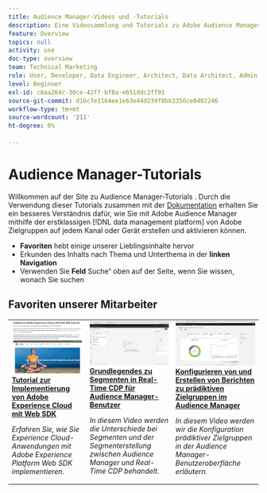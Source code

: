 ```yaml
---
title: Audience Manager-Videos und -Tutorials
description: Eine Videosammlung und Tutorials zu Adobe Audience Manager.
feature: Overview
topics: null
activity: use
doc-type: overview
team: Technical Marketing
role: User, Developer, Data Engineer, Architect, Data Architect, Admin, Leader
level: Beginner
exl-id: c6aa264c-30ce-42ff-bf8a-e651ddc2ff01
source-git-commit: d16c7e1164ee1e63e44d239f8bb3356ce0402246
workflow-type: tm+mt
source-wordcount: '211'
ht-degree: 0%

---
```


# Audience Manager-Tutorials

Willkommen auf der Site zu Audience Manager-Tutorials . Durch die Verwendung dieser Tutorials zusammen mit der [Dokumentation](https://experienceleague.adobe.com/docs/audience-manager/user-guide/aam-home.html?lang=de) erhalten Sie ein besseres Verständnis dafür, wie Sie mit Adobe Audience Manager mithilfe der erstklassigen [!DNL data management platform] von Adobe Zielgruppen auf jedem Kanal oder Gerät erstellen und aktivieren können.

* **Favoriten** hebt einige unserer Lieblingsinhalte hervor
* Erkunden des Inhalts nach Thema und Unterthema in der **linken Navigation**
* Verwenden Sie **Feld** Suche“ oben auf der Seite, wenn Sie wissen, wonach Sie suchen

<div id="recs-overview-body-1"></div>
<div id="recs-overview-body-2"></div>
<div id="recs-overview-body-3"></div>
<div id="recs-overview-body-4"></div>
<div id="recs-overview-body-5"></div>
<div id="recs-overview-body-6"></div>

<div id="staff-picks-section">

## Favoriten unserer Mitarbeiter

<table>
<tr>
  <td>
    <a href="https://experienceleague.adobe.com/docs/platform-learn/implement-web-sdk/overview.html?lang=de">
      <img alt="Miniaturbild für das Tutorial „Implementieren von Adobe Experience Cloud mit Web SDK&quot;" src="assets/implement-web-sdk.jpg" />
    </a>
    <div>
      <a href="https://experienceleague.adobe.com/docs/platform-learn/implement-web-sdk/overview.html?lang=de">
    <strong>Tutorial zur Implementierung von Adobe Experience Cloud mit Web SDK</strong>
    </a>
    </div>
    <p>
    <em>Erfahren Sie, wie Sie Experience Cloud-Anwendungen mit Adobe Experience Platform Web SDK implementieren.</em>
    <p>
  </td>
  <td>
    <a href="https://experienceleague.adobe.com/docs/audience-manager-learn/tutorials/other-integrations/integrating-with-rtcdp/rtcdp-segments-for-aam-users.html?lang=de">
      <img alt="Miniaturbild für das Tutorial „Grundlagen zu Segmenten in Real-Time CDP“" src="assets/331901.jpg" />
    </a>
    <div>
      <a href="https://experienceleague.adobe.com/docs/audience-manager-learn/tutorials/other-integrations/integrating-with-rtcdp/rtcdp-segments-for-aam-users.html?lang=de">
    <strong>Grundlegendes zu Segmenten in Real-Time CDP für Audience Manager-Benutzer</strong>
    </a>
    </div>
    <p>
    <em>In diesem Video werden die Unterschiede bei Segmenten und der Segmenterstellung zwischen Audience Manager und Real-Time CDP behandelt.</em>
    <p>
  </td>
  <td>
    <a href="https://experienceleague.adobe.com/docs/audience-manager-learn/tutorials/build-and-manage-audiences/algorithmic-models/configure-and-report-on-predictive-audiences.html?lang=de">
      <img alt="Miniaturbild für das Tutorial „Konfigurieren und Erstellen von Berichten zu prädiktiven Zielgruppen im Audience Manager&quot;" src="assets/33630.jpg" />
    </a>
    <div>
      <a href="https://experienceleague.adobe.com/docs/audience-manager-learn/tutorials/build-and-manage-audiences/algorithmic-models/configure-and-report-on-predictive-audiences.html?lang=de">
    <strong>Konfigurieren von und Erstellen von Berichten zu prädiktiven Zielgruppen im Audience Manager </strong>
    </a>
    </div>
    <p>
    <em>In diesem Video werden wir die Konfiguration prädiktiver Zielgruppen in der Audience Manager-Benutzeroberfläche erläutern.</em>
    <p>
  </td>
</tr>
</table>
</div>
